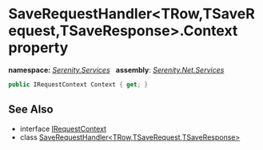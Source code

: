 # SaveRequestHandler&lt;TRow,TSaveRequest,TSaveResponse&gt;.Context property
**namespace:** *[Serenity.Services](../../README.md#serenity.services-namespace)*   **assembly**: *[Serenity.Net.Services](../../README.md)*

```csharp
public IRequestContext Context { get; }
```

## See Also

* interface [IRequestContext](../IRequestContext.md)
* class [SaveRequestHandler&lt;TRow,TSaveRequest,TSaveResponse&gt;](../SaveRequestHandler-3.md)